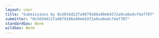 ```yaml
---
layout: user
title: "Submissions by 0x5034d12fa9879186a40e64372a9ce0a4cf4af707"
submitter: "0x5034d12fa9879186a40e64372a9ce0a4cf4af707"
standardGas: None
wildGas: None
---
```

